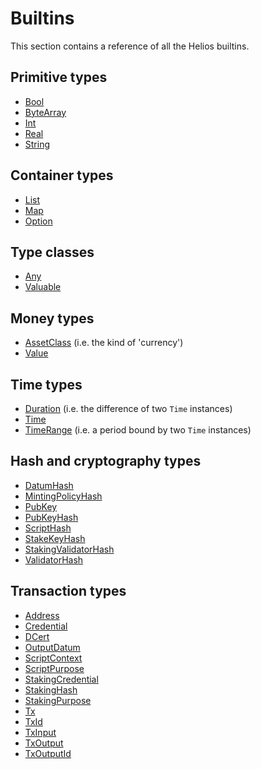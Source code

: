 # Builtins

This section contains a reference of all the Helios builtins.

## Primitive types

  * [Bool](./bool.md)
  * [ByteArray](./bytearray.md)
  * [Int](./int.md)
  * [Real](./real.md)
  * [String](./string.md)

## Container types

  * [List](./list.md)
  * [Map](./map.md)
  * [Option](./option.md)

## Type classes

  * [Any](./any.md)
  * [Valuable](./valuable.md)

## Money types

  * [AssetClass](./assetclass.md) (i.e. the kind of 'currency')
  * [Value](./value.md)

## Time types

  * [Duration](./duration.md) (i.e. the difference of two `Time` instances)
  * [Time](./time.md)
  * [TimeRange](./timerange.md) (i.e. a period bound by two `Time` instances)

## Hash and cryptography types

  * [DatumHash](./datumhash.md)
  * [MintingPolicyHash](./mintingpolicyhash.md)
  * [PubKey](./pubkey.md)
  * [PubKeyHash](./pubkeyhash.md)
  * [ScriptHash](./scripthash.md)
  * [StakeKeyHash](./stakekeyhash.md)
  * [StakingValidatorHash](./stakingvalidatorhash.md)
  * [ValidatorHash](./validatorhash.md)

## Transaction types

  * [Address](./address.md)
  * [Credential](./credential.md)
  * [DCert](./dcert.md)
  * [OutputDatum](./outputdatum.md)
  * [ScriptContext](./scriptcontext.md)
  * [ScriptPurpose](./scriptpurpose.md)
  * [StakingCredential](./stakingcredential.md)
  * [StakingHash](./stakinghash.md)
  * [StakingPurpose](./stakingpurpose.md)
  * [Tx](./tx.md)
  * [TxId](./txid.md)
  * [TxInput](./txinput.md)
  * [TxOutput](./txoutput.md)
  * [TxOutputId](./txoutputid.md)